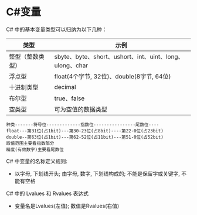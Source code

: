 # C#变量

C# 中的基本变量类型可以归纳为以下几种：

| 类型             | 示例                                                     |
| ---------------- | -------------------------------------------------------- |
| 整型（整数类型） | sbyte、byte、short、ushort、int、uint、long、ulong、char |
| 浮点型           | float(4个字节, 32位)、double(8字节, 64位)                |
| 十进制类型       | decimal                                                  |
| 布尔型           | true、false                                              |
| 空类型           | 可为空值的数据类型                                       |

```
种类-------符号位-------------指数位----------------尾数位----
float---第31位(占1bit)---第30-23位(占8bit)----第22-0位(占23bit)
double--第63位(占1bit)---第62-52位(占11bit)---第51-0位(占52bit)
取值范围主要看指数部分
精度(有效数字)主要看尾数位
```



C# 中变量的名称定义规则:

-  以字母, 下划线开头; 由字母, 数字, 下划线构成的; 不能是保留字或关键字, 不能有空格



C# 中的 Lvalues 和 Rvalues 表达式

- 变量名是Lvalues(左值);  数值是Rvalues(右值)